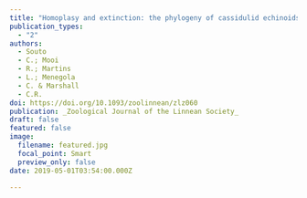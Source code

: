 ```yaml
---
title: "Homoplasy and extinction: the phylogeny of cassidulid echinoids (Echinodermata)"
publication_types:
  - "2"
authors:
  - Souto
  - C.; Mooi
  - R.; Martins
  - L.; Menegola 
  - C. & Marshall
  - C.R.
doi: https://doi.org/10.1093/zoolinnean/zlz060
publication: _Zoological Journal of the Linnean Society_
draft: false
featured: false
image:
  filename: featured.jpg
  focal_point: Smart
  preview_only: false
date: 2019-05-01T03:54:00.000Z

---
```

